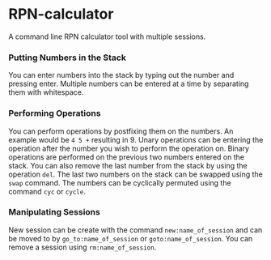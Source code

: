 # RPN-calculator

A command line RPN calculator tool with multiple sessions.

### Putting Numbers in the Stack

You can enter numbers into the stack by typing out the number and pressing enter. Multiple numbers can be entered at a time by separating them with whitespace.

### Performing Operations

You can perform operations by postfixing them on the numbers. 
An example would be `4 5 +` resulting in 9.
Unary operations can be entering the operation after the number you wish to perform 
the operation on.
Binary operations are performed on the previous two numbers entered on the stack.
You can also remove the last number from the stack by using the operation `del`.
The last two numbers on the stack can be swapped using the `swap` command.
The numbers can be cyclically permuted using the command `cyc` or `cycle`.

### Manipulating Sessions
New session can be create with the command `new:name_of_session` and can be moved to by `go_to:name_of_session` or `goto:name_of_session`.
You can remove a session using `rm:name_of_session`.